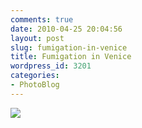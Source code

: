 ```yaml
---
comments: true
date: 2010-04-25 20:04:56
layout: post
slug: fumigation-in-venice
title: Fumigation in Venice
wordpress_id: 3201
categories:
- PhotoBlog
---
```


![](http://ryanfitzer.com/main/wp-content/uploads/2010/04/2010-04-09-at-14-52-26-1.jpg)
